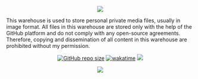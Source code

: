 <!-- 顶部图片 -->
<p align="center">
<img src="https://capsule-render.vercel.app/api?type=waving&color=timeGradient&height=300&&section=header&text=Private%20Archives&fontSize=90&fontAlign=50&fontAlignY=30&desc=Welcome!&descAlign=50&descSize=30&descAlignY=60&animation=twinkling" />
</p>
This warehouse is used to store personal private media files, usually in image format. All files in this warehouse are stored only with the help of the GitHub platform and do not comply with any open-source agreements. Therefore, copying and dissemination of all content in this warehouse are prohibited without my permission.

<!-- 徽章图标 -->
<p align="center">
<a href="https://github.com/A-conanclub/Private-Archives"><img alt="GitHub repo size" src="https://img.shields.io/github/repo-size/A-conanclub/Private-Archives"></a>
<a href="https://wakatime.com/@conanclub"><img src="https://wakatime.com/badge/github/A-conanclub/Private-Archives.svg" alt="wakatime"></a>
<!-- 访客统计 -->
<img src="https://komarev.com/ghpvc/?username=A-conanclub" />
</p>

<!-- 底部图片 -->
<p align="center">
<img src="https://capsule-render.vercel.app/api?type=waving&color=timeGradient&height=300&&section=footer&text=THE%20END&fontSize=90&fontAlign=50&fontAlignY=70&desc=Thank%20your%20for%20visiting!&descAlign=50&descSize=30&descAlignY=40&animation=twinkling" />
</p>
